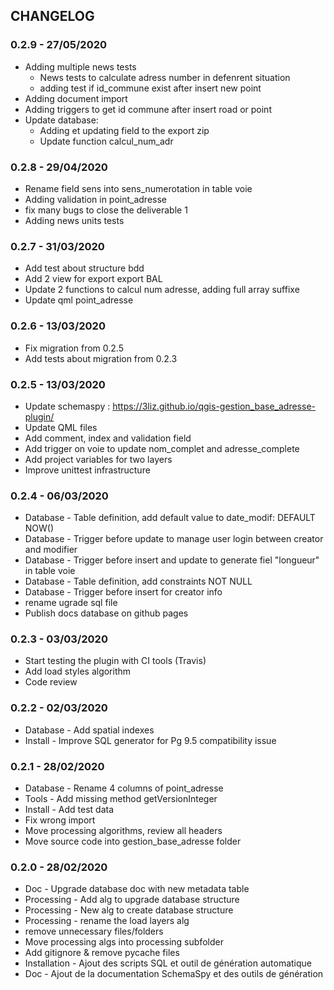 ## CHANGELOG

### 0.2.9 - 27/05/2020

* Adding multiple news tests
  * News tests to calculate adress number in defenrent situation
  * adding test if id_commune exist after insert new point
* Adding document import
* Adding triggers to get id commune after insert road or point
* Update database:
  * Adding et updating field to the export zip
  * Update function calcul_num_adr

### 0.2.8 - 29/04/2020

* Rename field sens into sens_numerotation in table voie
* Adding validation in point_adresse
* fix many bugs to close the deliverable 1
* Adding news units tests

### 0.2.7 - 31/03/2020

* Add test about structure bdd
* Add 2 view for export export BAL
* Update 2 functions to calcul num adresse, adding full array suffixe
* Update qml point_adresse

### 0.2.6 - 13/03/2020

* Fix migration from 0.2.5
* Add tests about migration from 0.2.3

### 0.2.5 - 13/03/2020

* Update schemaspy : https://3liz.github.io/qgis-gestion_base_adresse-plugin/
* Update QML files
* Add comment, index and validation field
* Add trigger on voie to update nom_complet and adresse_complete
* Add project variables for two layers
* Improve unittest infrastructure

### 0.2.4 - 06/03/2020

* Database - Table definition, add default value to date_modif: DEFAULT NOW()
* Database - Trigger before update to manage user login between creator and modifier
* Database - Trigger before insert and update to generate fiel "longueur" in table voie
* Database - Table definition, add constraints NOT NULL
* Database - Trigger before insert for creator info
* rename ugrade sql file
* Publish docs database on github pages

### 0.2.3 - 03/03/2020

* Start testing the plugin with CI tools (Travis)
* Add load styles algorithm
* Code review

### 0.2.2 - 02/03/2020

* Database - Add spatial indexes
* Install - Improve SQL generator for Pg 9.5 compatibility issue

### 0.2.1 - 28/02/2020

* Database - Rename 4 columns of point_adresse
* Tools - Add missing method getVersionInteger
* Install - Add test data
* Fix wrong import
* Move processing algorithms, review all headers
* Move source code into gestion_base_adresse folder

### 0.2.0 - 28/02/2020

* Doc - Upgrade database doc with new metadata table
* Processing - Add alg to upgrade database structure
* Processing - New alg to create database structure
* Processing - rename the load layers alg
* remove unnecessary files/folders
* Move processing algs into processing subfolder
* Add gitignore & remove pycache files
* Installation - Ajout des scripts SQL et outil de génération automatique
* Doc - Ajout de la documentation SchemaSpy et des outils de génération
